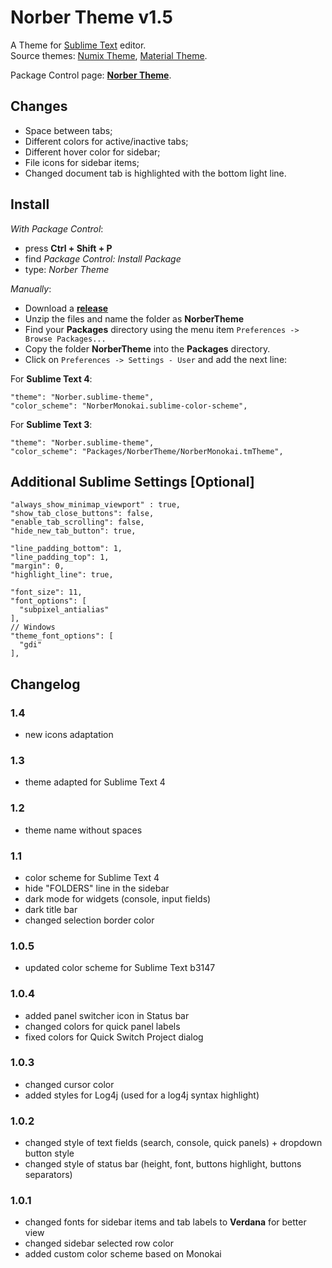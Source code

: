 # Norber Theme v1.5

A Theme for [Sublime Text](http://sublimetext.com) editor.  
Source themes: [Numix Theme](https://github.com/nauzethc/sublime-text-numix), [Material Theme](https://github.com/equinusocio/material-theme).

Package Control page: [**Norber Theme**](https://packagecontrol.io/packages/Norber%20Theme).

## Changes

- Space between tabs;
- Different colors for active/inactive tabs;
- Different hover color for sidebar;
- File icons for sidebar items;
- Changed document tab is highlighted with the bottom light line.

## Install
  
  *With Package Control*:
  
  - press **Ctrl + Shift + P**
  - find *Package Control: Install Package*
  - type: *Norber Theme*
  
  *Manually*:
  
  - Download a [**release**](https://github.com/mortalis13/Norber-Theme-Sublime/releases)
  - Unzip the files and name the folder as **NorberTheme**
  - Find your **Packages** directory using the menu item `Preferences -> Browse Packages...`
  - Copy the folder **NorberTheme** into the **Packages** directory.
  - Click on `Preferences -> Settings - User` and add the next line:


For **Sublime Text 4**:
```
"theme": "Norber.sublime-theme",
"color_scheme": "NorberMonokai.sublime-color-scheme",
```

For **Sublime Text 3**:
```
"theme": "Norber.sublime-theme",
"color_scheme": "Packages/NorberTheme/NorberMonokai.tmTheme",
```

## Additional Sublime Settings [Optional]

```
"always_show_minimap_viewport" : true,
"show_tab_close_buttons": false,
"enable_tab_scrolling": false,
"hide_new_tab_button": true,

"line_padding_bottom": 1,
"line_padding_top": 1,
"margin": 0,
"highlight_line": true,

"font_size": 11,
"font_options": [
  "subpixel_antialias"
],
// Windows
"theme_font_options": [
  "gdi"
],
```

## Changelog

### 1.4

- new icons adaptation

### 1.3

- theme adapted for Sublime Text 4

### 1.2

- theme name without spaces

### 1.1

- color scheme for Sublime Text 4
- hide "FOLDERS" line in the sidebar
- dark mode for widgets (console, input fields)
- dark title bar
- changed selection border color

### 1.0.5

- updated color scheme for Sublime Text b3147

### 1.0.4

- added panel switcher icon in Status bar
- changed colors for quick panel labels
- fixed colors for Quick Switch Project dialog

### 1.0.3

- changed cursor color
- added styles for Log4j (used for a log4j syntax highlight)

### 1.0.2

- changed style of text fields (search, console, quick panels) + dropdown button style
- changed style of status bar (height, font, buttons highlight, buttons separators)

### 1.0.1

- changed fonts for sidebar items and tab labels to **Verdana** for better view
- changed sidebar selected row color
- added custom color scheme based on Monokai
